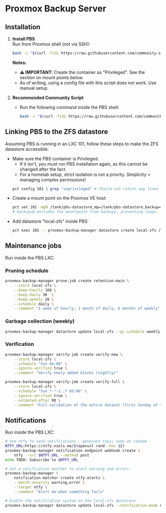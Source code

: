 # Proxmox Backup Server

## Installation

1. **Install PBS**  
   Run from Proxmox shell (not via SSH):  
   ```bash
   bash -c "$(curl -fsSL https://raw.githubusercontent.com/community-scripts/ProxmoxVE/main/ct/proxmox-backup-server.sh)"
   ```

   **Notes:** 
     - **⚠️ IMPORTANT:** Create the container as "Privileged". See the section on mount points below.
     - As of writing, using a config file with this script does not work. Use manual setup.

1. **Recommended Community Script**  
   - Run the following command inside the PBS shell:  
     ```bash
     bash -c "$(curl -fsSL https://raw.githubusercontent.com/community-scripts/ProxmoxVE/main/tools/pve/post-pbs-install.sh)"
     ```

## Linking PBS to the ZFS datastore

Assuming PBS is running in an LXC 101, follow these steps to make the ZFS datastore accessible:

- Make sure the PBS container is Privileged. 
  - If it isn't, you must run PBS installation again, as this cannot be changed after the fact.
  - For a homelab setup, strict isolation is not a priority. Simplicity > managing complex permissions!
  ```bash
  pct config 101 | grep "unprivileged" # Should not return any lines
  ```
- Create a mount point on the Proxmox VE host:  
  ```bash
  pct set 101 -mp0 /tank/pbs-datastore,mp=/tank/pbs-datastore,backup=0
  # backup=0 excludes the mountpoint from backups, preventing loops.
  ```
- Add datastore "local-zfs" inside PBS:
  ```bash
  pct exec 101 -- proxmox-backup-manager datastore create local-zfs /tank/pbs-datastore
  ```

## Maintenance jobs

Run inside the PBS LXC:

### Pruning schedule

```bash
proxmox-backup-manager prune-job create retention-main \
    --store local-zfs \
    --keep-hourly 168 \
    --keep-daily 30  \
    --keep-weekly 20 \
    --schedule daily \
    --comment "1 week of hourly, 1 month of daily, 6 months of weekly"
```

### Garbage collection (weekly)

```bash
proxmox-backup-manager datastore update local-zfs --gc-schedule weekly
```

### Verification

```bash
proxmox-backup-manager verify-job create verify-new \
    --store local-zfs \
    --schedule "Sun 04:00" \
    --ignore-verified true \
    --comment "Verify newly added blocks (nightly)"

proxmox-backup-manager verify-job create verify-full \
    --store local-zfs \
    --schedule "Sun *-*-1..7 03:00" \
    --ignore-verified true \
    --outdated-after 90 \
    --comment "Full validation of the entire dataset (first Sunday of the month)"
```

## Notifications

Run inside the PBS LXC:

```bash
# Use ntfy to send notifications - generate topic name at random
NTFY_URL=https://ntfy.niels.me/$(openssl rand -hex 12)
proxmox-backup-manager notification endpoint webhook create \
    ntfy --url $NTFY_URL --method post
echo TODO: Subscribe to $NTFY_URL

# Set a notification matcher to alert warning and errors
proxmox-backup-manager \
    notification matcher create ntfy-alerts \
    --match-severity warning,error \
    --target ntfy \
    --comment "Alert me when something fails"

# Enable the notification system on the local-zfs datastore
proxmox-backup-manager datastore update local-zfs --notification-mode notification-system
```
